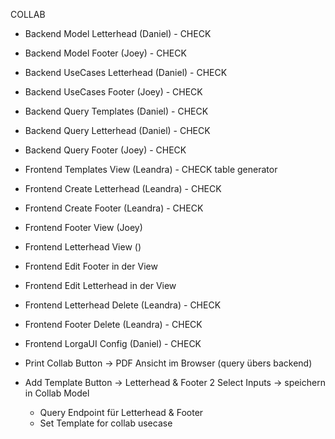COLLAB

- Backend Model Letterhead (Daniel) - CHECK
- Backend Model Footer (Joey) - CHECK
- Backend UseCases Letterhead (Daniel) - CHECK
- Backend UseCases Footer (Joey) - CHECK
- Backend Query Templates (Daniel) - CHECK
- Backend Query Letterhead (Daniel) - CHECK
- Backend Query Footer (Joey) - CHECK
- Frontend Templates View (Leandra) - CHECK table generator
- Frontend Create Letterhead (Leandra) - CHECK
- Frontend Create Footer (Leandra) - CHECK
- Frontend Footer View (Joey)
- Frontend Letterhead View ()
- Frontend Edit Footer in der View
- Frontend Edit Letterhead in der View
- Frontend Letterhead Delete (Leandra) - CHECK
- Frontend Footer Delete (Leandra) - CHECK
- Frontend LorgaUI Config (Daniel) - CHECK

- Print Collab Button -> PDF Ansicht im Browser (query übers backend)
- Add Template Button -> Letterhead & Footer 2 Select Inputs -> speichern in Collab Model
  - Query Endpoint für Letterhead & Footer
  - Set Template for collab usecase
